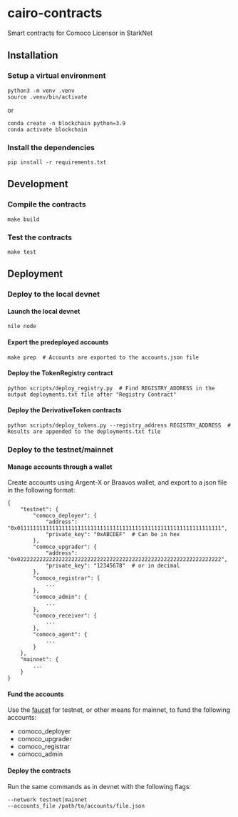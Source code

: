 # cairo-contracts

Smart contracts for Comoco Licensor in StarkNet

## Installation

### Setup a virtual environment

```
python3 -m venv .venv
source .venv/bin/activate
```

or

```
conda create -n blockchain python=3.9
conda activate blockchain
```

### Install the dependencies

```
pip install -r requirements.txt
```

## Development

### Compile the contracts

```
make build
```

### Test the contracts

```
make test
```

## Deployment

### Deploy to the local devnet

#### Launch the local devnet

```
nile node
```

#### Export the predeployed accounts

```
make prep  # Accounts are exported to the accounts.json file
```

#### Deploy the TokenRegistry contract

```
python scripts/deploy_registry.py  # Find REGISTRY_ADDRESS in the output deployments.txt file after "Registry Contract"
```

#### Deploy the DerivativeToken contracts

```
python scripts/deploy_tokens.py --registry_address REGISTRY_ADDRESS  # Results are appended to the deployments.txt file
```

### Deploy to the testnet/mainnet

#### Manage accounts through a wallet

Create accounts using Argent-X or Braavos wallet, and export to a json file in the following format:

```
{
    "testnet": {
        "comoco_deployer": {
            "address": "0x0111111111111111111111111111111111111111111111111111111111111111",
            "private_key": "0xABCDEF"  # Can be in hex
        },
        "comoco_upgrader": {
            "address": "0x0222222222222222222222222222222222222222222222222222222222222222",
            "private_key": "12345678"  # or in decimal
        },
        "comoco_registrar": {
            ...
        },
        "comoco_admin": {
            ...
        },
        "comoco_receiver": {
            ...
        },
        "comoco_agent": {
            ...
        }
    },
    "mainnet": {
        ...
    }
}
```

#### Fund the accounts

Use the [faucet](https://faucet.goerli.starknet.io) for testnet, or other means for mainnet, to fund the following accounts:

- comoco_deployer
- comoco_upgrader
- comoco_registrar
- comoco_admin


#### Deploy the contracts

Run the same commands as in devnet with the following flags:

```
--network testnet|mainnet
--accounts_file /path/to/accounts/file.json
```
